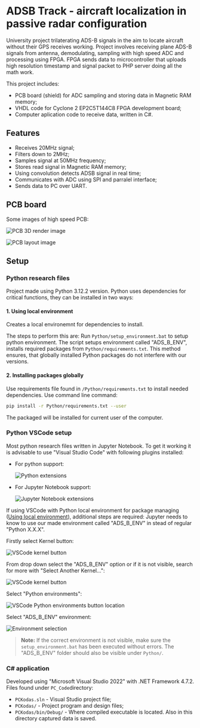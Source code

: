 # ADSB Track - aircraft localization in passive radar configuration

University project trilaterating ADS-B signals in the aim to locate aircraft without their GPS receives working.
Project involves receiving plane ADS-B signals from antenna, demodulating, sampling with high speed ADC and processing using FPGA.
FPGA sends data to microcontroller that uploads high resolution timestamp and signal packet to PHP server doing all the math work.

This project includes:
* PCB board (shield) for ADC sampling and storing data in Magnetic RAM memory;
* VHDL code for Cyclone 2 EP2C5T144C8 FPGA development board;
* Computer aplication code to receive data, written in C#.

## Features
* Receives 20MHz signal;
* Filters down to 2MHz;
* Samples signal at 50MHz frequency;
* Stores read signal in Magnetic RAM memory;
* Using convolution detects ADSB signal in real time;
* Communicates with ADC using SPI and parralel interface;
* Sends data to PC over UART.

## PCB board
Some images of high speed PCB:

![PCB 3D render image](/foto/PCB_1.png)

![PCB layout image](/foto/PCB_2.png)

## Setup

### Python research files
Project made using Python 3.12.2 version.
Python uses dependencies for critical functions, they can be installed in two ways:

#### 1. Using local environment
Creates a local environemnt for dependencies to install.

The steps to perform this are:
Run `Python/setup_environment.bat` to setup python environment.
The script setups environment called "ADS_B_ENV", installs required packages from `Python/requirements.txt`.
This method ensures, that globally installed Python packages do not interfere with our versions.

#### 2. Installing packages globally
Use requirements file found in `/Python/requirements.txt` to install needed dependencies.
Use command line command:
```bash
pip install -r Python/requirements.txt --user
```
The packaged will be installed for current user of the computer.

### Python VSCode setup

Most python research files written in Jupyter Notebook.
To get it working it is advisable to use "Visual Studio Code" with following plugins installed:

* For python support:

  ![Python extensions](/foto/Python_setup_1.png)

* For Jupyter Notebook support:

  ![Jupyter Notebook extensions](/foto/Jupyter_setup_1.png)

If using VSCode with Python local environment for package managing ([Using local environment](#1-using-local-environment)), additional steps are required:
Jupyter needs to know to use our made environment called "ADS_B_ENV" in stead of regular "Python X.X.X".

Firstly select Kernel button:

![VSCode kernel button](/foto/Python_environment_setup_1.png)

From drop down select the "ADS_B_ENV" option or if it is not visible, search for more with "Select Another Kernel...":

![VSCode kernel button](/foto/Python_environment_setup_2.png)

Select "Python environments":

![VSCode Python environments button location](/foto/Python_environment_setup_3.png)

Select "ADS_B_ENV" environment:

![Environment selection](/foto/Python_environment_setup_4.png)

> **Note:** If the correct environment is not visible, make sure the `setup_environment.bat` has been executed without errors. The "ADS_B_ENV" folder should also be visible under `Python/`.

### C# application
Developed using "Microsoft Visual Studio 2022" with .NET Framework 4.7.2.
Files found under `PC_Code`directory:
* `PCKodas.sln` - Visual Studio project file;
* `PCKodas/` - Project program and design files;
* `PCKodas/bin/Debug/` - Where compiled executable is located. Also in this directory captured data is saved.
